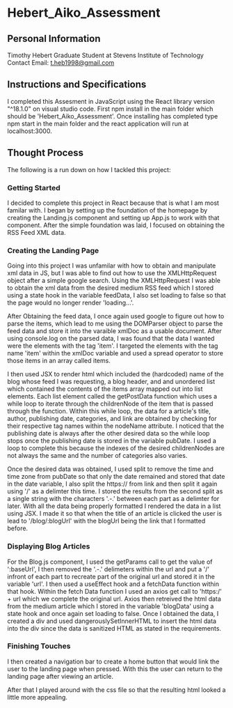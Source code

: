 # Hebert_Aiko_Assessment
## Personal Information
Timothy Hebert
Graduate Student at Stevens Institute of Technology
Contact Email: t.heb1998@gmail.com

## Instructions and Specifications
I completed this Assesment in JavaScript using the React library version "^18.1.0" on  visual studio code.
First npm install in the main folder which should be 'Hebert_Aiko_Assessment'. Once installing has completed type npm start in the main folder and the react application will run at localhost:3000.

## Thought Process
The following is a run down on how I tackled this project:

### Getting Started
I decided to complete this project in React because that is what I am most familar with. I began by setting up the foundation of the homepage by creating the Landing.js component and setting up App.js to work with that component. After the simple foundation was laid, I focused on obtaining the RSS Feed XML data. 

### Creating the Landing Page
Going into this project I was unfamilar with how to obtain and manipulate xml data in JS, but I was able to find out how to use  the XMLHttpRequest object after a simple google search. Using the XMLHttpRequest I was able to obtain the xml data from the desired medium RSS feed which I stored using a state hook in the variable feedData, I also set loading to false so that the page would no longer render 'loading...'.  

After Obtaining the feed data, I once again used google to figure out how to parse the items, which lead to me using the DOMParser object to parse the feed data and store it into the varaible xmlDoc as a usable document. After using console.log on the parsed data, I was found that the data I wanted were the elements with the tag 'item'. I targeted the elements with the tag name 'item' within the xmlDoc variable and used a spread operator to store those items in an array called items. 

I then used JSX to render html which included the (hardcoded) name of the blog whose feed I was requesting, a blog header, and and unordered list which contained the contents of the items array mapped out into list elements. Each list element called the getPostData function which uses a while loop to iterate through the childrenNode of the item that is passed through the function. Within this while loop, the data for a article's title, author, publishing date, categories, and link are obtained by checking for their respective tag names within the nodeName attribute. I noticed that the publishing date is always after the other desired data so the while loop stops once the publishing date is stored in the variable pubDate. I used a loop to complete this because the indexes of the desired childrenNodes are not always the same and the number of categories also varies.

Once the desired data was obtained, I used split to remove the time and time zone from pubDate so that only the date remained and stored that date in the date variable, I also split the https:// from link and then split it again using '/' as a delimter this time. I stored the results from the second split as a single string with the characters '.-.' between each part as a delimter for later. With all the data being properly formatted I rendered the data in a list using JSX. I made it so that when the title of an article is clicked the user is lead to '/blog/:blogUrl' with the blogUrl being the link that I formatted before.

### Displaying Blog Articles 
For the Blog.js component, I used the getParams call to get the value of ':baseUrl', I then removed the '.-.' delimeters within the url and put a '/' infront of each part to recreate part of the original url and stored it in the variable 'url'. I then used a useEffect hook and a fetchData function within that hook. Within the fetch Data function I used an axios get call to 'https:/' + url which we complete the original url. Axios then retreived the html data from the medium article which I stored in the variable 'blogData' using a state hook and once again set loading to false. Once I obtained the data, I created a div and used dangerouslySetInnerHTML to insert the html data into the div since the data is sanitized HTML as stated in the requirements.

### Finishing Touches 
I then created a navigation bar to create a home button that would link the user to the landing page when pressed. With this the user can return to the landing page after viewing an article.

After that I played around with  the css file  so that the resulting html looked a little more appealing. 




 

